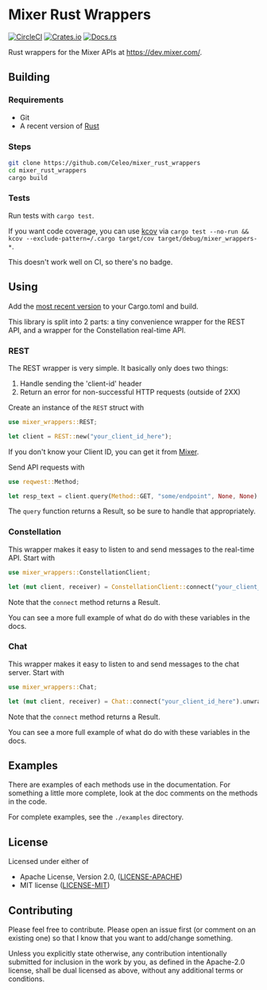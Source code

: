 # Mixer Rust Wrappers

[![CircleCI](https://circleci.com/gh/Celeo/mixer_rust_wrappers.svg?style=svg)](https://circleci.com/gh/Celeo/mixer_rust_wrappers)
[![Crates.io](https://img.shields.io/crates/v/mixer_wrappers)](https://crates.io/crates/mixer_wrappers)
[![Docs.rs](https://docs.rs/mixer_wrappers/badge.svg)](https://docs.rs/mixer_wrappers/latest/mixer_wrappers/)

Rust wrappers for the Mixer APIs at https://dev.mixer.com/.

## Building

### Requirements

* Git
* A recent version of [Rust](https://www.rust-lang.org/tools/install)

### Steps

```sh
git clone https://github.com/Celeo/mixer_rust_wrappers
cd mixer_rust_wrappers
cargo build
```

### Tests

Run tests with `cargo test`.

If you want code coverage, you can use [kcov](https://github.com/SimonKagstrom/kcov) via
`cargo test --no-run && kcov --exclude-pattern=/.cargo target/cov target/debug/mixer_wrappers-*`.

This doesn't work well on CI, so there's no badge.

## Using

Add the [most recent version](https://crates.io/crates/mixer_wrappers) to your Cargo.toml and build.

This library is split into 2 parts: a tiny convenience wrapper for the REST API, and a wrapper for the Constellation real-time API.

### REST

The REST wrapper is very simple. It basically only does two things:

1. Handle sending the 'client-id' header
1. Return an error for non-successful HTTP requests (outside of 2XX)

Create an instance of the `REST` struct with

```rust
use mixer_wrappers::REST;

let client = REST::new("your_client_id_here");
```

If you don't know your Client ID, you can get it from [Mixer](https://mixer.com/lab/keypopup).

Send API requests with

```rust
use reqwest::Method;

let resp_text = client.query(Method::GET, "some/endpoint", None, None).unwrap();
```

The `query` function returns a Result, so be sure to handle that appropriately.

### Constellation

This wrapper makes it easy to listen to and send messages to the real-time API. Start with

```rust
use mixer_wrappers::ConstellationClient;

let (mut client, receiver) = ConstellationClient::connect("your_client_id_here").unwrap();
```

Note that the `connect` method returns a Result.

You can see a more full example of what do do with these variables in the docs.

### Chat

This wrapper makes it easy to listen to and send messages to the chat server. Start with

```rust
use mixer_wrappers::Chat;

let (mut client, receiver) = Chat::connect("your_client_id_here").unwrap();
```

Note that the `connect` method returns a Result.

You can see a more full example of what do do with these variables in the docs.

## Examples

There are examples of each methods use in the documentation. For something a little more complete, look at the doc comments on the methods in the code.

For complete examples, see the `./examples` directory.

## License

Licensed under either of

* Apache License, Version 2.0, ([LICENSE-APACHE](LICENSE-APACHE))
* MIT license ([LICENSE-MIT](LICENSE-MIT))

## Contributing

Please feel free to contribute. Please open an issue first (or comment on an existing one) so that I know that you want to add/change something.

Unless you explicitly state otherwise, any contribution intentionally submitted for inclusion in the work by you, as defined in the Apache-2.0 license,
shall be dual licensed as above, without any additional terms or conditions.
